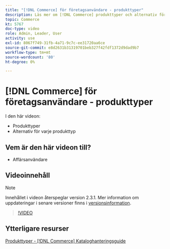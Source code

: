 ```yaml
---
title: "[!DNL Commerce] för företagsanvändare - produkttyper"
description: Läs mer om [!DNL Commerce] produkttyper och alternativ för varje.
topic: Commerce
kt: 5767
doc-type: video
role: Admin, Leader, User
activity: use
exl-id: 8067f749-31fb-4a71-9c7c-ee31720aa6ce
source-git-commit: e8d2631b31319701beb327f42fdf1372d9dad9b7
workflow-type: tm+mt
source-wordcount: '80'
ht-degree: 0%

---
```


# [!DNL Commerce] för företagsanvändare - produkttyper

I den här videon:

- Produkttyper
- Alternativ för varje produkttyp

## Vem är den här videon till?

- Affärsanvändare

## Videoinnehåll

>[!NOTE]
>
>Innehållet i videon återspeglar version 2.3.1. Mer information om uppdateringar i senare versioner finns i [versionsinformation](https://experienceleague.adobe.com/docs/commerce-operations/release/notes/overview.html).

>[!VIDEO](https://video.tv.adobe.com/v/35952?quality=12&learn=on)

## Ytterligare resurser

[Produkttyper - [!DNL Commerce] Kataloghanteringsguide](https://experienceleague.adobe.com/docs/commerce-admin/catalog/products/product-create.html#product-types)
